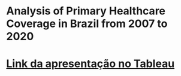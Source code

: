 # Analysis of Primary Healthcare Coverage in Brazil from 2007 to 2020
 
# <a href=https://public.tableau.com/app/profile/alexa.iung.dias/viz/IH_Project02_AB/Histria1>Link da apresentação no Tableau</a>
